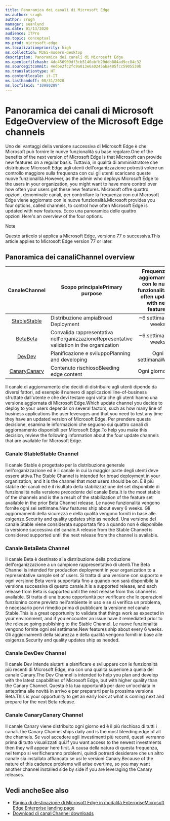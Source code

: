 ```yaml
---
title: Panoramica dei canali di Microsoft Edge
ms.author: srugh
author: srugh
manager: seanlynd
ms.date: 01/13/2020
audience: ITPro
ms.topic: conceptual
ms.prod: microsoft-edge
ms.localizationpriority: high
ms.collection: M365-modern-desktop
description: Panoramica dei canali di Microsoft Edge
ms.openlocfilehash: 4de456909df3cb5140abfb20ddb884ad9cc84c32
ms.sourcegitcommit: 4edbe2fc2fc9a013e6a0245aba485fcc5905539b
ms.translationtype: HT
ms.contentlocale: it-IT
ms.lasthandoff: 08/31/2020
ms.locfileid: "10980289"
---
```

# <span data-ttu-id="7df86-103">Panoramica dei canali di Microsoft Edge</span><span class="sxs-lookup"><span data-stu-id="7df86-103">Overview of the Microsoft Edge channels</span></span>

<span data-ttu-id="7df86-104">Uno dei vantaggi della versione successiva di Microsoft Edge è che Microsoft può fornire le nuove funzionalità su base regolare.</span><span class="sxs-lookup"><span data-stu-id="7df86-104">One of the benefits of the next version of Microsoft Edge is that Microsoft can provide new features on a regular basis.</span></span> <span data-ttu-id="7df86-105">Tuttavia, in qualità di amministratore che distribuisce Microsoft Edge agli utenti dell'organizzazione potresti volere un controllo maggiore sulla frequenza con cui gli utenti scaricano queste nuove funzionalità.</span><span class="sxs-lookup"><span data-stu-id="7df86-105">However, as the admin who deploys Microsoft Edge to the users in your organization, you might want to have more control over how often your users get these new features.</span></span> <span data-ttu-id="7df86-106">Microsoft offre quattro opzioni, denominate canali, per controllare la frequenza con cui Microsoft Edge viene aggiornato con le nuove funzionalità.</span><span class="sxs-lookup"><span data-stu-id="7df86-106">Microsoft provides you four options, called channels, to control how often Microsoft Edge is updated with new features.</span></span> <span data-ttu-id="7df86-107">Ecco una panoramica delle quattro opzioni.</span><span class="sxs-lookup"><span data-stu-id="7df86-107">Here's an overview of the four options.</span></span>
  
> [!NOTE]
> <span data-ttu-id="7df86-108">Questo articolo si applica a Microsoft Edge, versione 77 o successiva.</span><span class="sxs-lookup"><span data-stu-id="7df86-108">This article applies to Microsoft Edge version 77 or later.</span></span>

## <span data-ttu-id="7df86-109">Panoramica dei canali</span><span class="sxs-lookup"><span data-stu-id="7df86-109">Channel overview</span></span>

|<span data-ttu-id="7df86-110">Canale</span><span class="sxs-lookup"><span data-stu-id="7df86-110">Channel</span></span>|<span data-ttu-id="7df86-111">Scopo principale</span><span class="sxs-lookup"><span data-stu-id="7df86-111">Primary purpose</span></span>|<span data-ttu-id="7df86-112">Frequenza di aggiornamento con le nuove funzionalità</span><span class="sxs-lookup"><span data-stu-id="7df86-112">How often updated with new features</span></span>|<span data-ttu-id="7df86-113">Con supporto?</span><span class="sxs-lookup"><span data-stu-id="7df86-113">Supported?</span></span>|
|:---:|---|:---:|:---:|
|[<span data-ttu-id="7df86-114">Stable</span><span class="sxs-lookup"><span data-stu-id="7df86-114">Stable</span></span>](#stable-channel)|<span data-ttu-id="7df86-115">Distribuzione ampia</span><span class="sxs-lookup"><span data-stu-id="7df86-115">Broad Deployment</span></span>|<span data-ttu-id="7df86-116">~6 settimane</span><span class="sxs-lookup"><span data-stu-id="7df86-116">~6 weeks</span></span>|<span data-ttu-id="7df86-117">Sì</span><span class="sxs-lookup"><span data-stu-id="7df86-117">Yes</span></span>|
|[<span data-ttu-id="7df86-118">Beta</span><span class="sxs-lookup"><span data-stu-id="7df86-118">Beta</span></span>](#beta-channel)|<span data-ttu-id="7df86-119">Convalida rappresentativa nell'organizzazione</span><span class="sxs-lookup"><span data-stu-id="7df86-119">Representative validation in the organization</span></span>|<span data-ttu-id="7df86-120">~6 settimane</span><span class="sxs-lookup"><span data-stu-id="7df86-120">~6 weeks</span></span>|<span data-ttu-id="7df86-121">Sì</span><span class="sxs-lookup"><span data-stu-id="7df86-121">Yes</span></span>|
|[<span data-ttu-id="7df86-122">Dev</span><span class="sxs-lookup"><span data-stu-id="7df86-122">Dev</span></span>](#dev-channel)|<span data-ttu-id="7df86-123">Pianificazione e sviluppo</span><span class="sxs-lookup"><span data-stu-id="7df86-123">Planning and developing</span></span>|<span data-ttu-id="7df86-124">Ogni settimana</span><span class="sxs-lookup"><span data-stu-id="7df86-124">Weekly</span></span>|<span data-ttu-id="7df86-125">No</span><span class="sxs-lookup"><span data-stu-id="7df86-125">No</span></span>|
|[<span data-ttu-id="7df86-126">Canary</span><span class="sxs-lookup"><span data-stu-id="7df86-126">Canary</span></span>](#canary-channel)|<span data-ttu-id="7df86-127">Contenuto rischioso</span><span class="sxs-lookup"><span data-stu-id="7df86-127">Bleeding edge content</span></span>|<span data-ttu-id="7df86-128">Ogni giorno</span><span class="sxs-lookup"><span data-stu-id="7df86-128">Daily</span></span>|<span data-ttu-id="7df86-129">No</span><span class="sxs-lookup"><span data-stu-id="7df86-129">No</span></span>|

<span data-ttu-id="7df86-130">Il canale di aggiornamento che decidi di distribuire agli utenti dipende da diversi fattori, ad esempio il numero di applicazioni line-of-business sfruttate dall'utente e che devi testare ogni volta che gli utenti hanno una versione aggiornata di Microsoft Edge.</span><span class="sxs-lookup"><span data-stu-id="7df86-130">Which update channel you decide to deploy to your users depends on several factors, such as how many line of business applications the user leverages and that you need to test any time they have an updated version of Microsoft Edge.</span></span> <span data-ttu-id="7df86-131">Per prendere questa decisione, esamina le informazioni che seguono sui quattro canali di aggiornamento disponibili per Microsoft Edge.</span><span class="sxs-lookup"><span data-stu-id="7df86-131">To help you make this decision, review the following information about the four update channels that are available for Microsoft Edge.</span></span>

### <span data-ttu-id="7df86-132">Canale Stable</span><span class="sxs-lookup"><span data-stu-id="7df86-132">Stable Channel</span></span>

<span data-ttu-id="7df86-133">Il canale Stable è progettato per la distribuzione generale nell'organizzazione ed è il canale in cui la maggior parte degli utenti deve essere attiva.</span><span class="sxs-lookup"><span data-stu-id="7df86-133">The Stable Channel is intended for broad deployment in your organization, and it is the channel that most users should be on.</span></span> <span data-ttu-id="7df86-134">È il più stabile dei canali ed è il risultato della stabilizzazione del set disponibile di funzionalità nella versione precedente del canale Beta.</span><span class="sxs-lookup"><span data-stu-id="7df86-134">It is the most stable of the channels and is the a result of the stabilization of the feature set available in the prior Beta Channel release.</span></span> <span data-ttu-id="7df86-135">Le nuove funzionalità vengono fornite ogni sei settimane.</span><span class="sxs-lookup"><span data-stu-id="7df86-135">New features ship about every 6 weeks.</span></span> <span data-ttu-id="7df86-136">Gli aggiornamenti della sicurezza e della qualità vengono forniti in base alle esigenze.</span><span class="sxs-lookup"><span data-stu-id="7df86-136">Security and quality updates ship as needed.</span></span> <span data-ttu-id="7df86-137">Una versione del canale Stable viene considerata supportata fino a quando non è disponibile la versione successiva del canale.</span><span class="sxs-lookup"><span data-stu-id="7df86-137">A release from the Stable Channel is considered supported until the next release from the channel is available.</span></span>

### <span data-ttu-id="7df86-138">Canale Beta</span><span class="sxs-lookup"><span data-stu-id="7df86-138">Beta Channel</span></span>

<span data-ttu-id="7df86-139">Il canale Beta è destinato alla distribuzione della produzione dell'organizzazione a un campione rappresentativo di utenti.</span><span class="sxs-lookup"><span data-stu-id="7df86-139">The Beta Channel is intended for production deployment in your organization to a representative sample set of users.</span></span> <span data-ttu-id="7df86-140">Si tratta di una versione con supporto e ogni versione Beta verrà supportata fino a quando non sarà disponibile la versione successiva di questo canale.</span><span class="sxs-lookup"><span data-stu-id="7df86-140">It is a supported release, and each release from Beta is supported until the next release from this channel is available.</span></span> <span data-ttu-id="7df86-141">Si tratta di una buona opportunità per verificare che le operazioni funzionino come previsto nell'ambiente in uso e se si verifica un problema, è necessario porvi rimedio prima di pubblicare la versione nel canale Stable.</span><span class="sxs-lookup"><span data-stu-id="7df86-141">This is a great opportunity to validate that things work as expected in your environment, and if you encounter an issue have it remediated prior to the release going publishing to the Stable Channel.</span></span> <span data-ttu-id="7df86-142">Le nuove funzionalità vengono fornite ogni sei settimane.</span><span class="sxs-lookup"><span data-stu-id="7df86-142">New features ship about every 6 weeks.</span></span> <span data-ttu-id="7df86-143">Gli aggiornamenti della sicurezza e della qualità vengono forniti in base alle esigenze.</span><span class="sxs-lookup"><span data-stu-id="7df86-143">Security and quality updates ship as needed.</span></span>

### <span data-ttu-id="7df86-144">Canale Dev</span><span class="sxs-lookup"><span data-stu-id="7df86-144">Dev Channel</span></span>

<span data-ttu-id="7df86-145">Il canale Dev intende aiutarti a pianificare e sviluppare con le funzionalità più recenti di Microsoft Edge, ma con una qualità superiore a quella del canale Canary.</span><span class="sxs-lookup"><span data-stu-id="7df86-145">The Dev Channel is intended to help you plan and develop with the latest capabilities of Microsoft Edge, but with higher quality than the Canary Channel.</span></span> <span data-ttu-id="7df86-146">Questa è la tua opportunità per dare un'occhiata in anteprima alle novità in arrivo e per prepararti per la prossima versione Beta.</span><span class="sxs-lookup"><span data-stu-id="7df86-146">This is your opportunity to get an early look at what is coming next and prepare for the next Beta release.</span></span>

### <span data-ttu-id="7df86-147">Canale Canary</span><span class="sxs-lookup"><span data-stu-id="7df86-147">Canary Channel</span></span>

<span data-ttu-id="7df86-148">Il canale Canary viene distribuito ogni giorno ed è il più rischioso di tutti i canali.</span><span class="sxs-lookup"><span data-stu-id="7df86-148">The Canary Channel ships daily and is the most bleeding edge of all the channels.</span></span> <span data-ttu-id="7df86-149">Se vuoi accedere agli investimenti più recenti, questi verranno prima di tutto visualizzati qui.</span><span class="sxs-lookup"><span data-stu-id="7df86-149">If you want access to the newest investments then they will appear here first.</span></span> <span data-ttu-id="7df86-150">A causa della natura di questa frequenza, nel tempo si verificheranno problemi, quindi potresti desiderare che un altro canale sia installato affiancato se usi le versioni Canary.</span><span class="sxs-lookup"><span data-stu-id="7df86-150">Because of the nature of this cadence problems will arise overtime, so you may want another channel installed side by side if you are leveraging the Canary releases.</span></span>

## <span data-ttu-id="7df86-151">Vedi anche</span><span class="sxs-lookup"><span data-stu-id="7df86-151">See also</span></span>

- [<span data-ttu-id="7df86-152">Pagina di destinazione di Microsoft Edge in modalità Enterprise</span><span class="sxs-lookup"><span data-stu-id="7df86-152">Microsoft Edge Enterprise landing page</span></span>](https://aka.ms/EdgeEnterprise)
- [<span data-ttu-id="7df86-153">Download di canali</span><span class="sxs-lookup"><span data-stu-id="7df86-153">Channel downloads</span></span>](https://aka.ms/EdgeEnterprise)
